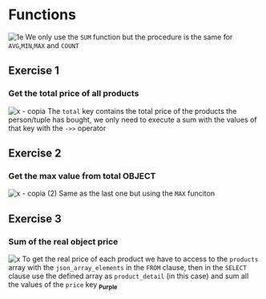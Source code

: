 # Functions

![1e](https://github.com/RogerCL24/pgSQL/assets/90930371/900d22a6-e3fa-42bf-a094-7b0f3fca32e3)
We only use the `SUM` function but the procedure is the same for `AVG`,`MIN`,`MAX` and `COUNT`

## Exercise 1
### Get the total price of all products

![x - copia](https://github.com/RogerCL24/pgSQL/assets/90930371/ca6c8a77-886d-4ad6-afc3-fafdb33d960f)
The `total` key contains the total price of the products the person/tuple has bought, we only need to execute a sum with the values of that key with the `->>` operator

## Exercise 2
### Get the max value from total OBJECT

![x - copia (2)](https://github.com/RogerCL24/pgSQL/assets/90930371/bbb1a989-9a1c-4732-b541-9424c5a144f8)
Same as the last one but using the `MAX` funciton

## Exercise 3
### Sum of the real object price

![x](https://github.com/RogerCL24/pgSQL/assets/90930371/6edc69b3-c97c-4252-8fc0-c2e79529f668)
To get the real price of each product we have to access to the `products` array with the `json_array_elements` in the `FROM` clause, then in the `SELECT` clause use the defined array as `product_detail` (in this case) and sum all the values of the `price` key<sub> **Purple**</sub>
